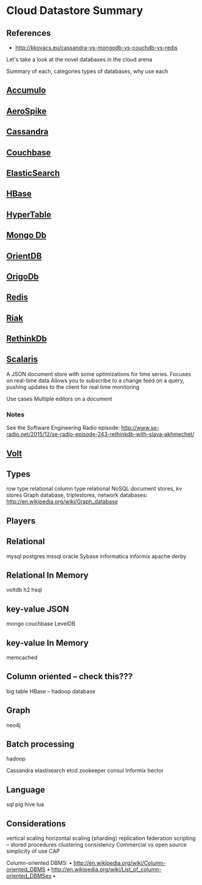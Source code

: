 # Cloud Datastore Summary

## References

- http://kkovacs.eu/cassandra-vs-mongodb-vs-couchdb-vs-redis


Let's take a look at the novel databases in the cloud arena

Summary of each, categories
types of databases, why use each

## [Accumulo](https://accumulo.apache.org)

## [AeroSpike](http://www.aerospike.com)

## [Cassandra](http://cassandra.apache.org)


## [Couchbase](http://www.couchbase.com)

## [ElasticSearch](https://www.elastic.co)

## [HBase](https://hbase.apache.org)

## [HyperTable](http://www.hypertable.com)

## [Mongo Db](https://www.mongodb.org)

## [OrientDB](http://orientdb.com/orientdb/)

## [OrigoDb](http://dev.origodb.com)



## [Redis](http://redis.io)

## [Riak](http://basho.com/products/)


## [RethinkDb](https://www.rethinkdb.com)

## [Scalaris](http://scalaris.zib.de)


A JSON document store with some optimizations for time series.
Focuses on real-time data
Allows you to subscribe to a change feed on a query, pushing updates to the client for real time monitoring

Use cases
Multiple editors on a document

### Notes
See the Software Engineering Radio episode: http://www.se-radio.net/2015/12/se-radio-episode-243-rethinkdb-with-slava-akhmechet/

## [Volt](https://voltdb.com)




## Typesrow type relationalcolumn type relationalNoSQL document stores, kv storesGraph database, triplestores, network databases: http://en.wikipedia.org/wiki/Graph_database## Players## RelationalmysqlpostgresmssqloracleSybaseinformaticainformixapache derby## Relational In Memoryvoltdbh2hsql## key-value JSONmongocouchbaseLevelDB## key-value In Memorymemcached## Column oriented – check this???big tableHBase – hadoop database## Graphneo4j## Batch processinghadoopCassandraelastisearchetcdzookeeperconsulInformixhector## Languagesqlpighivelua
## Considerationsvertical scalinghorizontal scaling (sharding)replicationfederationscripting – stored proceduresclusteringconsistencyCommercial vs open sourcesimplicity of useCAPColumn-oriented DBMS: •	http://en.wikipedia.org/wiki/Column-oriented_DBMS•	http://en.wikipedia.org/wiki/List_of_column-oriented_DBMSes•	